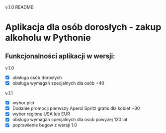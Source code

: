 v.1.0
README:
# Aplikacja dla osób dorosłych - zakup alkoholu w Pythonie

## Funkcjonalności aplikacji w wersji:

v.1.0
- [x] obsługa osób dorosłych
- [x] obsługa wymagań specjalnych dla osób +40

v.1.1
- [x] wybor plci
- [x] Dodanie promocji pierwszy Aperol Spritz gratis dla kobiet +30
- [x] wybor regionu USA lub EUR
- [x] obsluga wymagan specjalnych dla osob powyzej 120 lat
- [x] poprawienie bugow z wersji 1.0